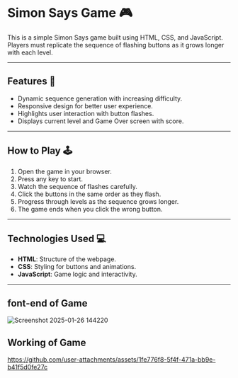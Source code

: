 
# Simon Says Game 🎮

This is a simple Simon Says game built using HTML, CSS, and JavaScript. Players must replicate the sequence of flashing buttons as it grows longer with each level.

---

## Features 🌟
- Dynamic sequence generation with increasing difficulty.
- Responsive design for better user experience.
- Highlights user interaction with button flashes.
- Displays current level and Game Over screen with score.

---

## How to Play 🕹️
1. Open the game in your browser.
2. Press any key to start.
3. Watch the sequence of flashes carefully.
4. Click the buttons in the same order as they flash.
5. Progress through levels as the sequence grows longer.
6. The game ends when you click the wrong button.

---

## Technologies Used 💻
- **HTML**: Structure of the webpage.
- **CSS**: Styling for buttons and animations.
- **JavaScript**: Game logic and interactivity.

---
## font-end of Game
![Screenshot 2025-01-26 144220](https://github.com/user-attachments/assets/b6e856b3-f085-4b1b-87dd-92b797c2d893)

## Working of Game 
https://github.com/user-attachments/assets/1fe776f8-5f4f-471a-bb9e-b41f5d0fe27c
